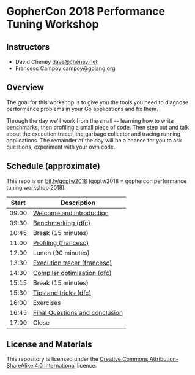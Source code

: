 # GopherCon 2018 Performance Tuning Workshop

## Instructors

- David Cheney <dave@cheney.net>
- Francesc Campoy <campoy@golang.org>

## Overview

The goal for this workshop is to give you the tools you need to diagnose performance problems in your Go applications and fix them.

Through the day we'll work from the small -- learning how to write benchmarks, then profiling a small piece of code. Then step out and talk about the execution tracer, the garbage collector  and tracing running applications. The remainder of the day will be a chance for you to ask questions, experiment with your own code.

## Schedule (approximate)

This repo is on [bit.ly/goptw2018](http://bit.ly/goptw2018) (goptw2018 = gophercon performance tuning workshop 2018).

| Start | Description |
| --- | --- |
| 09:00 | [Welcome and introduction][1] |
| 09:30 | [Benchmarking (dfc)][2] |
| 10:45 | Break (15 minutes) |
| 11:00 | [Profiling (francesc)][4] 
| 12:00 | Lunch (90 minutes) | 
| 13:30 | [Execution tracer (francesc)][5] |
| 14:30 | [Compiler optimisation (dfc)][3]|
| 15:15 | Break (15 minutes) |
| 15:30 | [Tips and tricks (dfc)][6] |
| 16:00 | Exercises |
| 16:45 | [Final Questions and conclusion][7] |
| 17:00 | Close |


## License and Materials

This repository is licensed under the [Creative Commons Attribution-ShareAlike 4.0 International](https://creativecommons.org/licenses/by-sa/4.0/) licence.

[1]: 1-welcome/1-welcome.md
[2]: 2-benchmarking/benchmarking.md
[3]: 3-compiler-optimisations/1-compiler-optimisations.md
[4]: 4-profiling/1-profiling.md
[5]: 5-execution-tracer/1-execution-tracer.md
[6]: 6-tips-and-tricks/1-tips-and-tricks.md
[7]: 7-conclusion/1-conclusion.md
